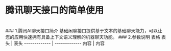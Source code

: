 # 腾讯聊天接口的简单使用
<br>
### 1.腾讯AI聊天接口简介
基础闲聊接口提供基于文本的基础聊天能力，可以让您的应用快速拥有具备上下文语义理解的机器聊天功能。
### 2.参数说明
表格
表头 | 表头
------------- | -------------
内容 | 内容
